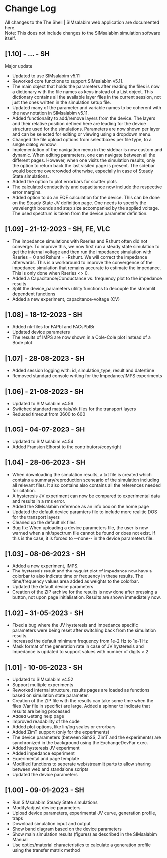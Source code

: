 # Change Log
All changes to the The Shell | SIMsalabim web application are documented here. <br>
Note: This does not include changes to the SIMsalabim simulation software itself.

## [1.10] - ... - SH
Major update
- Updated to use SIMsalabim v5.11
- Reworked core functions to support SIMsalabim v5.11.
- The main object that holds the parameters after reading the files is now a dictionary with the file names as keys instead of a List object. This dictionary contains all the available layer files in the current session, not just the ones written in the simulation setup file.
- Updated many of the parameter and variable names to be coherent with the new notation in SIMsalabim v5.11.
- Added functionality to add/remove layers from the device. The layers and their relative position defined here are leading for the device structure used for the simulations. Parameters are now shown per layer and can be selected for editing or viewing using a dropdown menu.
- Changed the file upload options from selectboxes per file type, to a single dialog window.
- Implementation of the navigation menu in the sidebar is now custom and dynamic. When editing parameters, one can navigate between all the different pages. However, when one visits the simulation results, only the option to return back the last visited page is present. The sidebar would become overcrowded otherwise, especially in case of Steady State simulations.
- Added the option to plot errorbars for scatter plots
- The calculated conductivity and capacitance now include the respective error margins.
- Added option to do an EQE calculation for the device. This can be done on the Steady State JV definition page. One needs to specify the wavelength bounds and step size accompanied by the applied voltage. The used spectrum is taken from the device parameter definition.

## [1.09] - 21-12-2023 - SH, FE, VLC
- The impedance simulations with Rseries and Rshunt often did not converge. To improve this,  we now first run a steady state simulation to get the internal voltage and then run the impedance simulation with Rseries = 0 and Rshunt = -Rshunt. We will correct the impedance afterwards. This is a workaround to improve the convergence of the impedance simulation that  remains accurate to estimate the impedance. This is only done when Rseries <> 0. 
- Added a Capacitance/Conductance vs. frequency plot to the impedance results
- Split the device_parameters utility functions to decouple the streamlit dependent functions
- Added a new experiment, capacitance-voltage (CV) 

## [1.08] - 18-12-2023 - SH
- Added nk-files for FAPbI and FACsPbIBr
- Updated device parameters
- The results of IMPS are now shown in a Cole-Cole plot instead of a Bode plot

## [1.07] - 28-08-2023 - SH
- Added session logging with: id, simulation_type, result and date/time
- Removed standard console writing for the Impedance/IMPS experiments

## [1.06] - 21-08-2023 - SH
- Updated to SIMsalabim v4.56
- Switched standard materials/nk files for the transport layers
- Reduced timeout from 3600 to 600

## [1.05] - 04-07-2023 - SH
- Updated to SIMsalabim v4.54
- Added Fransien Elhorst to the contributors/copyright

## [1.04] - 28-06-2023 - SH
- When downloading the simulation results, a txt file is created which contains a summary/reproduction sceneario of the simulation including all relevant files. It also contains also contains all the references needed for citation.
- A hysteresis JV experiment can now be compared to experimental data and results in a rms error. 
- Added the SIMsalabim reference as an info box on the home page
- Updated the default device paramters file to include more realitic DOS for the transport layers
- Cleaned up the default nk files
- Bug fix: When uploading a device parameters file, the user is now warned when a nk/spectrum file cannot be found or does not exist. If this is the case, it is forced to --none-- in the device parameters file.

## [1.03] - 08-06-2023 - SH
- Added a new experiment, IMPS. 
- The hysteresis result and the nyquist plot of impedance now have a colorbar to also indicate time or frequency in these results. The time/frequency values area added as weights to the colorbar.
- Updated the default device parameters
- Creation of the ZIP archive for the results is now done after pressing a button, not upon page initialisation. Results are shown immediately now.

## [1.02] - 31-05-2023 - SH
- Fixed a bug where the JV hysteresis and Impedance specific parameters were being reset after switching back from the simulation results.
- Increased the default minimum frequency from 1e-2 Hz to 1e-1 Hz
- Mask format of the generation rate in case of JV hysteresis and Impedance is updated to support values with number of digits > 2

## [1.01] - 10-05-2023 - SH
- Updated to SIMsalabim v4.52
- Support multiple experiments
- Reworked internal structure, results pages are loaded as functions based on simulation state parameter.
- Creation of the ZIP file with the results can take some time when the files (Var file in specific) are large. Added a spinner to indicate that results are being processed
- Added Getting help page
- Improved readability of the code
- Added plot options, like lin/log scales or errorbars
- Added ZimT support (only for the experiments)
- The device parameters (between SimSS, ZimT and the experiments) are synchronized in the background using the ExchangeDevPar exec.
- Added hysteresis JV experiment
- Added impedance experiment
- Experimental and page template
- Modified functions to seperate web/streamlit parts to allow sharing between web and standalone scripts
- Updated the device parameters

## [1.00] - 09-01-2023 - SH
- Run SIMsalabim Steady State simulations
- Modify/adjust device parameters
- Upload device parameters, experimental JV curve, generation profile, traps
- Download simulation input and output
- Show band diagram based on the device parameters
- Show main simulation results (figures) as described in the SIMsalabim Manual
- Use optics/material characteristics to calculate a generation profile using the transfer matrix method
